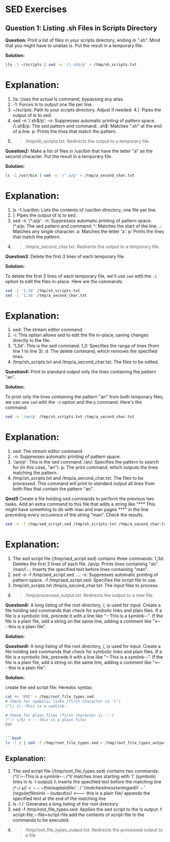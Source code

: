 # SED Exercises

## Question 1: Listing .sh Files in Scripts Directory

**Question:** Print a list of files in your scripts directory, ending in ".sh". Mind that you might have to unalias ls. Put the result in a temporary file.

**Solution:**

```bash
\ls -1 ~/scripts | sed -n '/\.sh$/p' > /tmp/sh_scripts.txt
```

# Explanation:
1. \ls: Uses the actual ls command, bypassing any alias.
2. -1: Forces ls to output one file per line.
3. ~/scripts: Path to your scripts directory. Adjust if needed.
4.|: Pipes the output of ls to sed.
5. sed -n '/\.sh$/p': 
-n: Suppresses automatic printing of pattern space.
/\.sh$/p: The sed pattern and command:
\.sh$: Matches ".sh" at the end of a line.
p: Prints the lines that match the pattern.
6. > /tmp/sh_scripts.txt: Redirects the output to a temporary file.



**Question2:** Make a list of files in /usr/bin that have the letter "a" as the second character. Put the result in a temporary file.

**Solution:**

```bash
ls -1 /usr/bin | sed -n '/^.a/p' > /tmp/a_second_char.txt
```

# Explanation:
1. ls -1 /usr/bin: Lists the contents of /usr/bin directory, one file per line.
2. |: Pipes the output of ls to sed.
3. sed -n '/^.a/p': 
-n: Suppresses automatic printing of pattern space.
/^.a/p: The sed pattern and command:
^: Matches the start of the line.
.: Matches any single character.
a: Matches the letter 'a'.
p: Prints the lines that match the pattern.
4. > /tmp/a_second_char.txt: Redirects the output to a temporary file.

**Question3:** Delete the first 3 lines of each temporary file.

**Solution:**

To delete the first 3 lines of each temporary file, we'll use `sed` with the `-i` option to edit the files in-place. Here are the commands:

```bash
sed -i '1,3d' /tmp/sh_scripts.txt
sed -i '1,3d' /tmp/a_second_char.txt
```

# Explanation:
1. sed: The stream editor command.
2. -i: This option allows sed to edit the file in-place, saving changes directly to the file.
3. '1,3d': This is the sed command:
1,3: Specifies the range of lines (from line 1 to line 3).
d: The delete command, which removes the specified lines.
4. /tmp/sh_scripts.txt and /tmp/a_second_char.txt: The files to be edited.


**Question4:** Print to standard output only the lines containing the pattern "an".

**Solution:**

To print only the lines containing the pattern "an" from both temporary files, we can use `sed` with the `-n` option and the `p` command. Here's the command:

```bash
sed -n '/an/p' /tmp/sh_scripts.txt /tmp/a_second_char.txt
```

# Explanation:
1. sed: The stream editor command.
2. -n: Suppresses automatic printing of pattern space.
3. '/an/p': This is the sed command:
/an/: Specifies the pattern to search for (in this case, "an").
p: The print command, which outputs the lines matching the pattern.
4. /tmp/sh_scripts.txt and /tmp/a_second_char.txt: The files to be processed.
This command will print to standard output all lines from both files that contain the pattern "an".

**Qest5**
Create a file holding sed commands to perform the previous two tasks. Add an extra command to this
file that adds a string like "*** This might have something to do with man and man pages ***" in the
line preceding every occurence of the string "man". Check the results.

```bash
sed -n -f /tmp/sed_script.sed /tmp/sh_scripts.txt /tmp/a_second_char.txt > /tmp/processed_output.txt
```

# Explanation:
1. The sed script file (/tmp/sed_script.sed) contains three commands:
1,3d: Deletes the first 3 lines of each file.
/an/p: Prints lines containing "an".
/man/i\...: Inserts the specified text before lines containing "man".
2. sed -n -f /tmp/sed_script.sed ...: 
-n: Suppresses automatic printing of pattern space.
-f /tmp/sed_script.sed: Specifies the script file to use.
3. /tmp/sh_scripts.txt /tmp/a_second_char.txt: The input files to process.
4. > /tmp/processed_output.txt: Redirects the output to a new file.



**Question6:** A long listing of the root directory, /, is used for input. Create a file holding sed commands that check for symbolic links and plain files. If a file is a symbolic link, precede it with a line like "--This is a symlink--". If the file is a plain file, add a string on the same line, adding a comment like "<--- this is a plain file".

**Solution:**

**Question6:** A long listing of the root directory, /, is used for input. Create a file holding sed commands that check for symbolic links and plain files. If a file is a symbolic link, precede it with a line like "--This is a symlink--". If the file is a plain file, add a string on the same line, adding a comment like "<--- this is a plain file".

**Solution:**

create the sed script file:
Heredoc syntax: 
```bash
cat << 'EOF' > /tmp/root_file_types.sed
# Check for symbolic links (first character is 'l')
/^l/ i\--This is a symlink--

# Check for plain files (first character is '-')
/^-/ s/$/ <--- this is a plain file/
EOF


```bash
ls -l / | sed -f /tmp/root_file_types.sed > /tmp/root_file_types_output.txt
```

## Explanation:
1. The sed script file (/tmp/root_file_types.sed) contains two commands:
/^l/ i\--This is a symlink--: 
/^l/ matches lines starting with 'l' (symbolic links in ls -l output)
i\ inserts the specified text before the matching line
/^-/ s/$/ <--- this is a plain file/:
/^-/ matches lines starting with '-' (regular files in ls -l output)
s/$/ <--- this is a plain file/ appends the specified text at the end of the matching line
2. ls -l /: Generates a long listing of the root directory
3. sed -f /tmp/root_file_types.sed: Applies the sed script to the ls output. f script-file,--file=script-file
add the contents of script-file to the commands to be executed.
4. > /tmp/root_file_types_output.txt: Redirects the processed output to a file